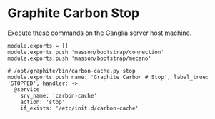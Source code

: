 
# Graphite Carbon Stop

Execute these commands on the Ganglia server host machine.

    module.exports = []
    module.exports.push 'masson/bootstrap/connection'
    module.exports.push 'masson/bootstrap/mecano'

    # /opt/graphite/bin/carbon-cache.py stop
    module.exports.push name: 'Graphite Carbon # Stop', label_true: 'STOPPED', handler: ->
      @service
        srv_name: 'carbon-cache'
        action: 'stop'
        if_exists: '/etc/init.d/carbon-cache'

